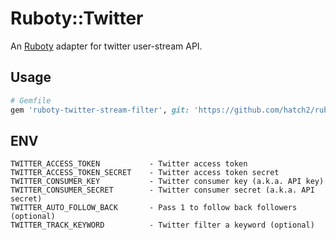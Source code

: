 # Ruboty::Twitter
An [Ruboty](https://github.com/hatch2/ruboty) adapter for twitter user-stream API.

## Usage
```ruby
# Gemfile
gem 'ruboty-twitter-stream-filter', git: 'https://github.com/hatch2/ruboty-twitter-stream-filter'
```

## ENV
```
TWITTER_ACCESS_TOKEN           - Twitter access token
TWITTER_ACCESS_TOKEN_SECRET    - Twitter access token secret
TWITTER_CONSUMER_KEY           - Twitter consumer key (a.k.a. API key)
TWITTER_CONSUMER_SECRET        - Twitter consumer secret (a.k.a. API secret)
TWITTER_AUTO_FOLLOW_BACK       - Pass 1 to follow back followers (optional)
TWITTER_TRACK_KEYWORD          - Twitter filter a keyword (optional)
```
